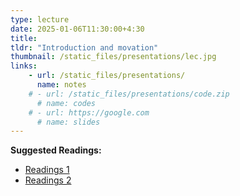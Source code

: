 ```yaml
---
type: lecture
date: 2025-01-06T11:30:00+4:30
title: 
tldr: "Introduction and movation"
thumbnail: /static_files/presentations/lec.jpg
links: 
    - url: /static_files/presentations/
      name: notes
    # - url: /static_files/presentations/code.zip
      # name: codes
    # - url: https://google.com
      # name: slides
---
```

**Suggested Readings:**
- [Readings 1](http://example.com)
- [Readings 2](http://example.com)
